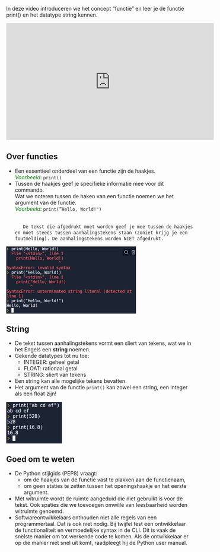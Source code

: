 In deze video introduceren we het concept “functie” en leer je de functie print() en het datatype string kennen.

<div align="center">
<iframe width="560" height="315" src="https://www.youtube.com/embed/_uoBdW-D9mg" title="YouTube video player" frameborder="0" allow="accelerometer; autoplay; clipboard-write; encrypted-media; gyroscope; picture-in-picture; web-share" allowfullscreen></iframe>
</div>

## Over functies
<div>
<ul>
  <li> Een essentieel onderdeel van een functie zijn de haakjes.<br>
       <i style="color:green;">Voorbeeld</i>: <code>print()</code>
  </li>
  <li> Tussen de haakjes geef je specifieke informatie mee voor dit commando. <br>
       Wat we noteren tussen de haken van een functie noemen we het argument van de functie. <br>
       <i style="color:green;">Voorbeeld</i>: <code>print(”Hello, World!")</code> <br><br>

       De tekst die afgedrukt moet worden geef je mee tussen de haakjes en moet steeds tussen aanhalingstekens staan (zoniet krijg je een foutmelding). De aanhalingstekens worden NIET afgedrukt.
  </li>
</ul>
</div>

<img src="media/print_string.png" align="center" width="350px" data-caption="Aanhalingstekens moeten er staat." />

## String
<div>
<ul>
  <li> De tekst tussen aanhalingstekens vormt een sliert van tekens, wat we in het Engels een <b>string</b> noemen.</li>
  <li> Gekende datatypes tot nu toe:
    <ul>
      <li> INTEGER: geheel getal </li>
      <li> FLOAT: rationaal getal </li>
      <li> STRING: sliert van tekens </li>
    </ul>
  </li>
  <li> Een string kan alle mogelijke tekens bevatten. </li>
  <li> Het argument van de functie <code>print()</code> kan zowel een string, een integer als een float zijn! </li>
</ul>
</div>

<img src="media/print_datatype.png" align="center" width="150px" data-caption="Het argument van de functie <code>print()</code> kan zowel een string, een integer als een float zijn!" />

## Goed om te weten
<div>
  <ul>
    <li> De Python stijlgids (PEP8) vraagt:
      <ul>
        <li> om de haakjes van de functie vast te plakken aan de functienaam, </li>
        <li> om geen staties te zetten tussen het openingshaakje en het eerste argument. </li>
      </ul>
    </li>
    <li> Met witruimte wordt de ruimte aangeduid die niet gebruikt is voor de tekst.
         Ook spaties die we toevoegen omwille van leesbaarheid worden witruimte genoemd.
    </li>
    <li> Softwareontwikkelaars onthouden niet alle regels van een programmertaal. Dat is ook niet nodig. Bij twijfel test een ontwikkelaar de functionaliteit en vermoedelijke syntax in de CLI. Dit is vaak de snelste manier om tot werkende code te komen. Als de ontwikkelaar er op die manier niet snel uit komt, raadpleegt hij de Python user manual.
    </li>
  </ul>
</div>
